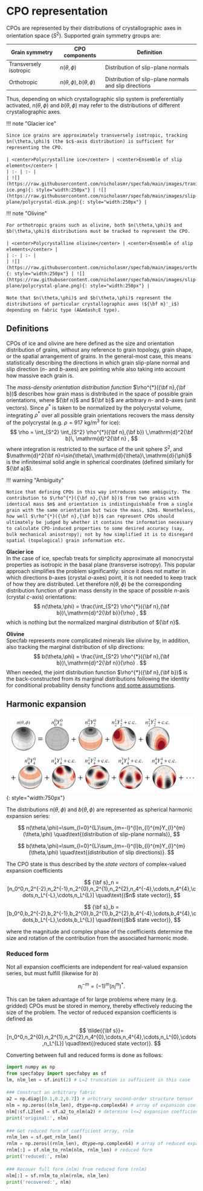 # CPO representation

CPOs are represented by their distributions of crystallographic axes in orientation space ($S^2$). 
Supported grain symmetry groups are:

| Grain symmetry | CPO components | Definition |
| --- | --- | --- | 
| Transversely isotropic | $n(\theta,\phi)$                  | Distribution of slip-plane normals |
| Orthotropic            | $n(\theta,\phi),\,b(\theta,\phi)$ | Distribution of slip-plane normals and slip directions |

Thus, depending on which crystallographic slip system is preferentially activated, $n(\theta,\phi)$ and $b(\theta,\phi)$ may refer to the distributions of different crystallographic axes.

!!! note "Glacier ice"

    Since ice grains are approximately transversely isotropic, tracking $n(\theta,\phi)$ (the $c$-axis distribution) is sufficient for representing the CPO.

    | <center>Polycrystalline ice</center> | <center>Ensemble of slip elements</center> |
    | :- | :- |
    | ![](https://raw.githubusercontent.com/nicholasmr/specfab/main/images/tranisotropic/polycrystal-ice.png){: style="width:250px"} | ![](https://raw.githubusercontent.com/nicholasmr/specfab/main/images/slip-plane/polycrystal-disk.png){: style="width:250px"} |

!!! note "Olivine"

    For orthotropic grains such as olivine, both $n(\theta,\phi)$ and $b(\theta,\phi)$ distributions must be tracked to represent the CPO.

    | <center>Polycrystalline olivine</center> | <center>Ensemble of slip elements</center> |
    | :- | :- |
    | ![](https://raw.githubusercontent.com/nicholasmr/specfab/main/images/orthotropic/polycrystal.png){: style="width:250px"} | ![](https://raw.githubusercontent.com/nicholasmr/specfab/main/images/slip-plane/polycrystal-plane.png){: style="width:250px"} |

    Note that $n(\theta,\phi)$ and $b(\theta,\phi)$ represent the distributions of particular crystallographic axes (${\bf m}'_i$) depending on fabric type (A&mdash;E type).
    
   
## Definitions


CPOs of ice and olivine are here defined as the size and orientation distribution of grains, without any reference to grain topology, grain shape, or the spatial arrangement of grains. 
In the general-most case, this means statistically describing the directions in which grain slip-plane normal and slip direction ($n$- and $b$-axes) are pointing while also taking into account how massive each grain is. 


The *mass-density orientation distribution function* $\rho^{*}({\bf n},{\bf b})$ describes how grain mass is distributed in the space of possible grain orientations, where ${\bf n}$ and ${\bf b}$ are arbitrary $n$- and $b$-axes (unit vectors). Since $\rho^{*}$ is taken to be normalized by the polycrystal volume, integrating $\rho^{*}$ over all possible grain orientations recovers the mass density of the polycrystal (e.g. $\rho=917$ kg/m$^3$ for ice):
$$ 
\rho = \int_{S^2} \int_{S^2} \rho^{*}({\bf n},{\bf b}) \,\mathrm{d}^2{\bf b}\, \mathrm{d}^2{\bf n} ,
$$ 
where integration is restricted to the surface of the unit sphere $S^2$, and $\mathrm{d}^2{\bf n}=\sin(\theta)\,\mathrm{d}{\theta}\,\mathrm{d}{\phi}$ is the infinitesimal solid angle in spherical coordinates (defined similarly for ${\bf a}$).

!!! warning "Ambiguity"

    Notice that defining CPOs in this way introduces some ambiguity. The contribution to $\rho^{*}({\bf n},{\bf b})$ from two grains with identical mass $m$ and orientation is indistinguishable from a single grain with the same orientation but twice the mass, $2m$. Nonetheless, how well $\rho^{*}({\bf n},{\bf b})$ can represent CPOs should ultimately be judged by whether it contains the information necessary to calculate CPO-induced properties to some desired accuracy (say, bulk mechanical anisotropy); not by how simplified it is to disregard spatial (topological) grain information etc. 

**Glacier ice**<br>
In the case of ice, specfab treats for simplicity approximate all monocrystal properties as isotropic in the basal plane (transverse isotropy). 
This popular approach simplifies the problem significantly: since it does not matter in which directions $b$-axes (crystal $a$-axes) point, it is not needed to keep track of how they are distributed.
Let therefore $n(\theta,\phi)$ be the corresponding distribution function of grain mass density in the space of possible $n$-axis (crystal $c$-axis) orientations:
$$ 
n(\theta,\phi) = \frac{\int_{S^2} \rho^{*}({\bf n},{\bf b})\,\mathrm{d}^2{\bf b}}{\rho} ,
$$
which is nothing but the normalized marginal distribution of ${\bf n}$.

**Olivine**<br>
Specfab represents more complicated minerals like olivine by, in addition, also tracking the marginal distribution of slip directions:
$$ 
b(\theta,\phi) = \frac{\int_{S^2} \rho^{*}({\bf n},{\bf b})\,\mathrm{d}^2{\bf n}}{\rho} .
$$
When needed, the joint distribution function $\rho^{*}({\bf n},{\bf b})$ is the back-constructed from its marginal distributions following the identity for conditional probability density functions [and some assumptions](https://doi.org/10.1029/2024GC011831). 

<!--

The orientation distribution function (ODF) of a given slip-system axis (crystallographic axis) $f\in \lbrace n,b\rbrace$ is defined as the normalized distribution

$$ 
\mathrm{ODF} = \frac{f(\theta,\phi)}{N} \quad\text{where}\quad N=\int_{S^2} f(\theta,\phi) \,\mathrm{d}\Omega .
$$

## Normalization

$n(\theta,\phi)$ may be understood either as the number density of grains with a given slip-plane normal orientation, or as the mass density fraction ([Faria, 2006](https://royalsocietypublishing.org/doi/abs/10.1098/rspa.2005.1610); [Richards et al., 2021](https://www.sciencedirect.com/science/article/abs/pii/S0012821X20306622)) of grains with a given slip-plane normal orientation; $\varrho^*(\theta,\phi)$ in literature.
The same goes for $b(\theta,\phi)$.

From specfab's point-of-view, the difference is a matter of normalization: since the models of [CPO evolution](cpo-dynamics-tranisotropic.md) (lattice rotation, DDRX, CDRX) conserve the normalization, the two views are effectively the same, not least because CPO-derived quantities depend on the normalized distributions (which are identical).
The mass-density-fraction interpretation rests, however, on stronger physical grounds as mass is conserved but grain numbers are not.

-->


## Harmonic expansion

![](https://raw.githubusercontent.com/nicholasmr/specfab/main/images/harmonic-expansion/harmonic-expansion.png#center){: style="width:750px"}

The distributions $n(\theta,\phi)$ and $b(\theta,\phi)$ are represented as spherical harmonic expansion series:

$$ 
n(\theta,\phi)=\sum_{l=0}^{L}\sum_{m=-l}^{l}n_{l}^{m}Y_{l}^{m}(\theta,\phi) \quad\text{(distribution of slip-plane normals)},
$$

$$
b(\theta,\phi)=\sum_{l=0}^{L}\sum_{m=-l}^{l}b_{l}^{m}Y_{l}^{m}(\theta,\phi) \quad\text{(distribution of slip directions)}.
$$


The CPO state is thus described by the *state vectors* of complex-valued expansion coefficients

$$
{\bf s}_n = [n_0^0,n_2^{-2},n_2^{-1},n_2^{0},n_2^{1},n_2^{2},n_4^{-4},\cdots,n_4^{4},\cdots,n_L^{-L},\cdots,n_L^{L}] \quad\text{($n$ state vector)}, 
$$

$$
{\bf s}_b = [b_0^0,b_2^{-2},b_2^{-1},b_2^{0},b_2^{1},b_2^{2},b_4^{-4},\cdots,b_4^{4},\cdots,b_L^{-L},\cdots,b_L^{L}] \quad\text{($b$ state vector)}, 
$$

where the magnitude and complex phase of the coefficients determine the size and rotation of the contribution from the associated harmonic mode.

### Reduced form

Not all expansion coefficients are independent for real-valued expansion series, but must fulfill (likewise for $b$)

$$ 
n_l^{-m}=(-1)^m(n_l^m)^* .
$$

This can be taken advantage of for large problems where many (e.g. gridded) CPOs must be stored in memory, thereby effectively reducing the size of the problem. 
The vector of reduced expansion coefficients is defined as

$$
\tilde{{\bf s}}= [n_0^0,n_2^{0},n_2^{1},n_2^{2},n_4^{0},\cdots,n_4^{4},\cdots,n_L^{0},\cdots,n_L^{L}] \quad\text{(reduced state vector)}.
$$

Converting between full and reduced forms is done as follows:

```python
import numpy as np
from specfabpy import specfabpy as sf
lm, nlm_len = sf.init(2) # L=2 truncation is sufficient in this case

### Construct an arbitrary fabric
a2 = np.diag([0.1,0.2,0.7]) # arbitrary second-order structure tensor
nlm = np.zeros((nlm_len), dtype=np.complex64) # array of expansion coefficients
nlm[:sf.L2len] = sf.a2_to_nlm(a2) # determine l<=2 expansion coefficients of ODF
print('original:', nlm)

### Get reduced form of coefficient array, rnlm
rnlm_len = sf.get_rnlm_len() 
rnlm = np.zeros((rnlm_len), dtype=np.complex64) # array of reduced expansion coefficients
rnlm[:] = sf.nlm_to_rnlm(nlm, rnlm_len) # reduced form
print('reduced:', rnlm)

### Recover full form (nlm) from reduced form (rnlm)
nlm[:] = sf.rnlm_to_nlm(rnlm, nlm_len)
print('recovered:', nlm)
```

